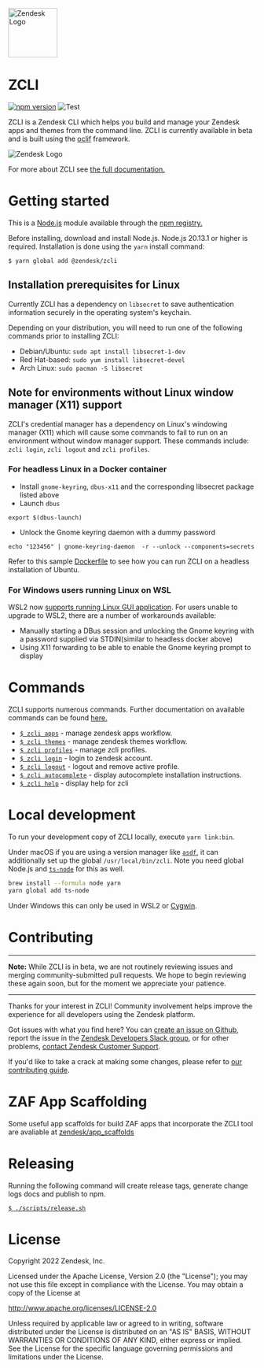 <img src="logo.png" alt="Zendesk Logo" width="100"/>

# ZCLI

[![npm version](https://badge.fury.io/js/%40zendesk%2Fzcli.svg)](https://www.npmjs.com/package/@zendesk/zcli)
![Test](https://github.com/zendesk/zcli/workflows/Test/badge.svg)

ZCLI is a Zendesk CLI which helps you build and manage your Zendesk apps and themes from the command line. ZCLI is currently available in beta and is built using the [oclif](https://github.com/oclif/oclif) framework.

<img src="demo.gif" alt="Zendesk Logo" />

For more about ZCLI see [the full documentation.](/docs)

# Getting started

This is a [Node.js](https://nodejs.org/en/) module available through the [npm registry.](https://www.npmjs.com/package/@zendesk/zcli)

Before installing, download and install Node.js. Node.js 20.13.1 or higher is required. Installation is done using the `yarn` install command:

```
$ yarn global add @zendesk/zcli
```

## Installation prerequisites for Linux

Currently ZCLI has a dependency on `libsecret` to save authentication information securely in the operating system's keychain.

Depending on your distribution, you will need to run one of the following commands prior to installing ZCLI:
- Debian/Ubuntu: `sudo apt install libsecret-1-dev`
- Red Hat-based: `sudo yum install libsecret-devel`
- Arch Linux: `sudo pacman -S libsecret`


## Note for environments without Linux window manager (X11) support
ZCLI's credential manager has a dependency on Linux's windowing manager (X11) which will cause some commands to fail to run on an environment without window manager support. These commands include: `zcli login`, `zcli logout` and `zcli profiles`.

### For headless Linux in a Docker container
- Install  `gnome-keyring`, `dbus-x11` and the corresponding libsecret package listed above
- Launch `dbus`
```
export $(dbus-launch)
```
- Unlock the Gnome keyring daemon with a dummy password
```
echo "123456" | gnome-keyring-daemon  -r --unlock --components=secrets
```

Refer to this sample [Dockerfile](/example/headless_ubuntu_zcli.Dockerfile) to see how you can run ZCLI on a headless installation of Ubuntu.
### For Windows users running Linux on WSL

WSL2 now [supports running Linux GUI application](https://docs.microsoft.com/en-us/windows/wsl/tutorials/gui-apps). For users unable to upgrade to WSL2, there are a number of workarounds available:

* Manually starting a DBus session and unlocking the Gnome keyring with a password supplied via STDIN(similar to headless docker above)
* Using X11 forwarding to be able to enable the Gnome keyring prompt to display



# Commands

ZCLI supports numerous commands. Further documentation on available commands can be found [here.](/docs)

- [`$ zcli apps`](/docs/apps.md) - manage zendesk apps workflow.
- [`$ zcli themes`](/docs/themes.md) - manage zendesk themes workflow.
- [`$ zcli profiles`](/docs/profiles.md) - manage zcli profiles.
- [`$ zcli login`](/docs/login.md) - login to zendesk account.
- [`$ zcli logout`](/docs/logout.md) - logout and remove active profile.
- [`$ zcli autocomplete`](/docs/autocomplete.md) - display autocomplete installation instructions.
- [`$ zcli help`](/docs/help.md) - display help for zcli

# Local development

To run your development copy of ZCLI locally, execute `yarn link:bin`.

Under macOS if you are using a version manager like [`asdf`](https://asdf-vm.com), it can additionally set up the global `/usr/local/bin/zcli`.
Note you need global Node.js and [`ts-node`](https://github.com/TypeStrong/ts-node) for this as well.

```sh
brew install --formula node yarn
yarn global add ts-node
```

Under Windows this can only be used in WSL2 or [Cygwin](https://www.cygwin.com).

# Contributing

---

**Note:** While ZCLI is in beta, we are not routinely reviewing issues and merging community-submitted pull requests. We hope to begin reviewing these again soon, but for the moment we appreciate your patience.

---

Thanks for your interest in ZCLI! Community involvement helps improve the experience for all developers using the Zendesk platform.

Got issues with what you find here? You can [create an issue on Github](https://github.com/zendesk/zcli/issues/new), report the issue in the [Zendesk Developers Slack group](https://docs.google.com/forms/d/e/1FAIpQLScm_rDLWwzWnq6PpYWFOR_PwMaSBcaFft-1pYornQtBGAaiJA/viewform), or for other problems, [contact Zendesk Customer Support](https://support.zendesk.com/hc/en-us/articles/360026614173).

If you'd like to take a crack at making some changes, please refer to [our contributing guide](.github/CONTRIBUTING.md).

# ZAF App Scaffolding

Some useful app scaffolds for build ZAF apps that incorporate the ZCLI tool are avaliable at [zendesk/app_scaffolds](https://github.com/zendesk/app_scaffolds)

# Releasing

Running the following command will create release tags, generate change logs docs and publish to npm.

[`$ ./scripts/release.sh`](./scripts/release.sh)

# License

Copyright 2022 Zendesk, Inc.

Licensed under the Apache License, Version 2.0 (the "License"); you may not use this file except in compliance with the License.
You may obtain a copy of the License at

http://www.apache.org/licenses/LICENSE-2.0

Unless required by applicable law or agreed to in writing, software distributed under the License is distributed on an "AS IS" BASIS, WITHOUT WARRANTIES OR CONDITIONS OF ANY KIND, either express or implied. See the License for the specific language governing permissions and limitations under the License.
